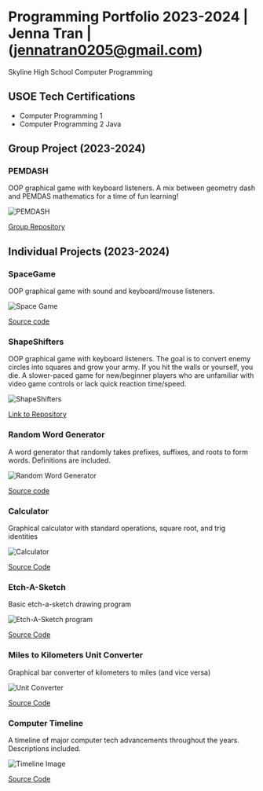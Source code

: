 # Programming Portfolio 2023-2024 | Jenna Tran | (jennatran0205@gmail.com)
Skyline High School Computer Programming

## USOE Tech Certifications
* Computer Programming 1
* Computer Programming 2 Java
  
## Group Project (2023-2024)
### PEMDASH
OOP graphical game with keyboard listeners. A mix between geometry dash and PEMDAS mathematics for a time of fun learning!

![PEMDASH](https://github.com/olmpyia/GroupProject/blob/main/images/(MM)startscreen.png?raw=true)

[Group Repository](https://github.com/olmpyia/GroupProject)

## Individual Projects (2023-2024)

### SpaceGame
OOP graphical game with sound and keyboard/mouse listeners.

![Space Game](https://github.com/eebic/ProgrammingPortfolio/blob/main/images/spaceship.png?raw=true)

[Source code](https://github.com/eebic/programmingportfolio/blob/main/src/SpaceGame.zip)

### ShapeShifters
OOP graphical game with keyboard listeners. The goal is to convert enemy circles into squares and grow your army. If you hit the walls or yourself, you die. A slower-paced game for new/beginner players who are unfamiliar with video game controls or lack quick reaction time/speed.

![ShapeShifters](https://github.com/eebic/ProgrammingPortfolio/blob/main/images/shapeshifters.png?raw=true)

[Link to Repository](https://github.com/eebic/ShapeShifters)

### Random Word Generator
A word generator that randomly takes prefixes, suffixes, and roots to form words. Definitions are included.

![Random Word Generator](https://github.com/eebic/ProgrammingPortfolio/blob/main/images/RandomWordGenerator.png?raw=true)

[Source code](https://github.com/eebic/programmingportfolio/blob/main/src/RandomWorkGenerator.java.zip)

### Calculator
Graphical calculator with standard operations, square root, and trig identities

![Calculator](https://github.com/eebic/ProgrammingPortfolio/blob/main/images/calculator.png?raw=true)

[Source Code](https://github.com/eebic/programmingportfolio/blob/main/src/Calculator.zip)

### Etch-A-Sketch
Basic etch-a-sketch drawing program

![Etch-A-Sketch program](https://github.com/eebic/ProgrammingPortfolio/blob/main/images/line-000403.png?raw=true)

[Source Code](https://github.com/eebic/programmingportfolio/blob/main/src/EtchASketch.pde.zip)

### Miles to Kilometers Unit Converter
Graphical bar converter of kilometers to miles (and vice versa)

![Unit Converter](https://github.com/eebic/ProgrammingPortfolio/blob/main/images/converter.png?raw=true)

[Source Code](https://github.com/eebic/programmingportfolio/blob/main/src/Converter.pde.zip)

### Computer Timeline
A timeline of major computer tech advancements throughout the years. Descriptions included.

![Timeline Image](https://github.com/eebic/ProgrammingPortfolio/blob/main/images/timeline.png?raw=true)

[Source Code](https://github.com/eebic/programmingportfolio/blob/main/src/Timeline.zip)
